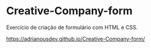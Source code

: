 # Creative-Company-form
Exercício de criação de formulário com HTML e CSS.

https://adrianousdev.github.io/Creative-Company-form/

